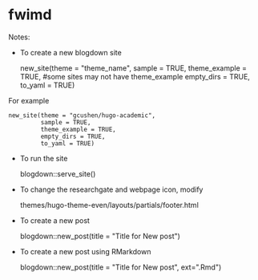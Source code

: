 # fwimd

Notes:
- To create a new blogdown site

	new_site(theme = "theme_name", 
         sample = TRUE, 
         theme_example = TRUE, #some sites may not have theme_example
         empty_dirs = TRUE,
         to_yaml = TRUE)

For example

	new_site(theme = "gcushen/hugo-academic", 
	         sample = TRUE, 
	         theme_example = TRUE, 
	         empty_dirs = TRUE,
	         to_yaml = TRUE)

- To run the site

	blogdown::serve_site()

- To change the researchgate and webpage icon, modify

	themes/hugo-theme-even/layouts/partials/footer.html

- To create a new post

	blogdown::new_post(title = "Title for New post")

- To create a new post using RMarkdown

	blogdown::new_post(title = "Title for New post", ext=".Rmd")

